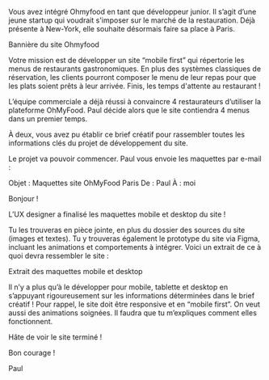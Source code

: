 Vous avez intégré Ohmyfood en tant que développeur junior. 
Il s’agit d’une jeune startup qui voudrait s'imposer sur le marché de la restauration. 
Déjà présente à New-York, elle souhaite désormais faire sa place à Paris. 

Bannière du site Ohmyfood

Votre mission est de développer un site “mobile first” qui répertorie les menus de restaurants gastronomiques. 
En plus des systèmes classiques de réservation, les clients pourront composer le menu de leur repas pour que les plats soient prêts à leur arrivée. 
Finis, les temps d'attente au restaurant !

L’équipe commerciale a déjà réussi à convaincre 4 restaurateurs d’utiliser la plateforme OhMyFood. 
Paul décide alors que le site contiendra 4 menus dans un premier temps. 

À deux, vous avez pu établir ce brief créatif pour rassembler toutes les informations clés du projet de développement du site.

Le projet va pouvoir commencer. Paul vous envoie les maquettes par e-mail :

 

Objet : Maquettes site OhMyFood Paris
De : Paul
À : moi

Bonjour !

L’UX designer a finalisé les maquettes mobile et desktop du site ! 

Tu les trouveras en pièce jointe, en plus du dossier des sources du site (images et textes). 
Tu y trouveras également le prototype du site via Figma, incluant les animations et comportements à intégrer. 
Voici un extrait de ce à quoi devra ressembler le site :

Extrait des maquettes mobile et desktop

Il n’y a plus qu’à le développer pour mobile, tablette et desktop en s’appuyant rigoureusement sur les informations déterminées dans le brief créatif ! 
Pour rappel, le site doit être responsive et en “mobile first”. On veut aussi des animations soignées. Il faudra que tu m’expliques comment elles fonctionnent. 

Hâte de voir le site terminé ! 

Bon courage !

Paul
